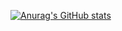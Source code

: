 [![Anurag's GitHub stats](https://github-readme-stats.vercel.app/api?username=anuraghazra)](https://github.com/IFIF3526/github-readme-stats)
